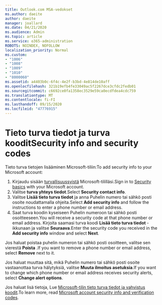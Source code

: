 ```yaml
---
title: Outlook.com MSA-vedokset
ms.author: daeite
author: daeite
manager: joallard
ms.date: 04/21/2020
ms.audience: Admin
ms.topic: article
ms.service: o365-administration
ROBOTS: NOINDEX, NOFOLLOW
localization_priority: Normal
ms.custom:
- "1006"
- "1008"
- "1009"
- "1010"
- "8000060"
ms.assetid: a4403b0c-6f4c-4e2f-b3bd-4e814de10aff
ms.openlocfilehash: 321b19efb4fe33049ac5f2267dce3cfdc2fedb01
ms.sourcegitcommit: c6692ce0fa1358ec3529e59ca0ecdfdea4cdc759
ms.translationtype: MT
ms.contentlocale: fi-FI
ms.lasthandoff: 09/15/2020
ms.locfileid: "47776915"
---
```

# <a name="security-info-and-security-codes"></a><span data-ttu-id="8999f-102">Tieto turva tiedot ja turva koodit</span><span class="sxs-lookup"><span data-stu-id="8999f-102">Security info and security codes</span></span>

<span data-ttu-id="8999f-103">Tieto turva tietojen lisääminen Microsoft-tiliin:</span><span class="sxs-lookup"><span data-stu-id="8999f-103">To add security info to your Microsoft account:</span></span>

1. <span data-ttu-id="8999f-104">Kirjaudu sisään [turvallisuussyistä](https://account.microsoft.com/security) Microsoft-tililläsi.</span><span class="sxs-lookup"><span data-stu-id="8999f-104">Sign in to [Security basics](https://account.microsoft.com/security) with your Microsoft account.</span></span>
1. <span data-ttu-id="8999f-105">Valitse **turva yhteys tiedot**.</span><span class="sxs-lookup"><span data-stu-id="8999f-105">Select **Security contact info**.</span></span>
1. <span data-ttu-id="8999f-106">Valitse **Lisää tieto turva tiedot** ja anna Puhelin numero tai sähkö posti osoite noudattamalla ohjeita.</span><span class="sxs-lookup"><span data-stu-id="8999f-106">Select **Add security info** and follow the instructions to enter a phone number or email address.</span></span>
1. <span data-ttu-id="8999f-107">Saat turva koodin kyseiseen Puhelin numeroon tai sähkö posti osoitteeseen.</span><span class="sxs-lookup"><span data-stu-id="8999f-107">You will receive a security code at that phone number or email address.</span></span> <span data-ttu-id="8999f-108">Kirjoita saamasi turva koodi **Lisää tieto turva tiedot** -ikkunaan ja valitse **Seuraava**.</span><span class="sxs-lookup"><span data-stu-id="8999f-108">Enter the security code you received in the **Add security info** window and select **Next**.</span></span>

<span data-ttu-id="8999f-109">Jos haluat poistaa puhelin numeron tai sähkö posti osoitteen, valitse sen vierestä **Poista** .</span><span class="sxs-lookup"><span data-stu-id="8999f-109">If you want to remove a phone number or email address, select **Remove** next to it.</span></span>

<span data-ttu-id="8999f-110">Jos haluat muuttaa sitä, mikä Puhelin numero tai sähkö posti osoite vastaanottaa turva hälytyksiä, valitse **Muuta ilmoitus asetuksia**.</span><span class="sxs-lookup"><span data-stu-id="8999f-110">If you want to change which phone number or email address receives security alerts, select **Change alert options**.</span></span>

<span data-ttu-id="8999f-111">Jos haluat lisä tietoja, Lue [Microsoft-tilin tieto turva tiedot ja vahvistus koodit](https://support.microsoft.com/help/12428/).</span><span class="sxs-lookup"><span data-stu-id="8999f-111">To learn more, read [Microsoft account security info and verification codes](https://support.microsoft.com/help/12428/).</span></span>